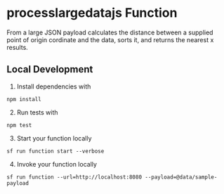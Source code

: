 # processlargedatajs Function

From a large JSON payload calculates the distance between a supplied point of origin cordinate and the data, sorts it, and returns the nearest x results.

## Local Development

1. Install dependencies with

```
npm install
```

2. Run tests with

```
npm test
```

3. Start your function locally

```
sf run function start --verbose
```

4. Invoke your function locally

```
sf run function --url=http://localhost:8080 --payload=@data/sample-payload
```
